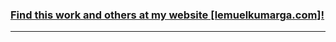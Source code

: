 ### <a href="https://www.lemuelkumarga.com" target="_blank">Find this work and others at my website [lemuelkumarga.com]!</a>
---



